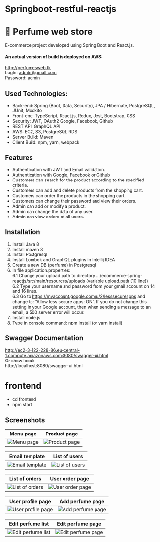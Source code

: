# Springboot-restful-reactjs
# :hibiscus: Perfume web store

E-commerce project developed using Spring Boot and React.js.<br>

#### An actual version of build is deployed on AWS:
http://perfumesweb.tk <br>
Login: admin@gmail.com <br> 
Password: admin

## Used Technologies:

* Back-end: Spring (Boot, Data, Security), JPA / Hibernate, PostgreSQL, JUnit, Mockito
* Front-end: TypeScript, React.js, Redux, Jest, Bootstrap, CSS
* Security: JWT, OAuth2 Google, Facebook, Github
* REST API, GraphQL API
* AWS: EC2, S3, PostgreSQL RDS
* Server Build: Maven
* Client Build: npm, yarn, webpack

## Features

* Authentication with JWT and Email validation.
* Authentication with Google, Facebook or Github
* Customers can search for the product according to the specified criteria.
* Customers can add and delete products from the shopping cart.
* Customers can order the products in the shopping cart.
* Customers can change their password and view their orders.
* Admin can add or modify a product.
* Admin can change the data of any user.
* Admin can view orders of all users.

## Installation

1. Install Java 8
2. Install maven 3
3. Install Postgresql
4. Install Lombok and GraphQL plugins in Intellij IDEA
5. Create a new DB (perfume) in Postgresql
6. In file application.properties: <br/>
   6.1 Change your upload path to directory .../ecommerce-spring-reactjs/src/main/resources/uploads (variable upload.path (10 line)) <br/>
   6.2 Type your username and password from your gmail account on 14 and 16 lines. <br/>
   6.3 Go to https://myaccount.google.com/u/2/lesssecureapps and change to: “Allow less secure apps: ON”.
   If you do not change this setting in your Google account, then when sending a message to an email, a 500 server error will occur. <br/>
7. Install node.js
8. Type in console command: npm install (or yarn install)

## Swagger Documentation

http://ec2-3-122-228-86.eu-central-1.compute.amazonaws.com:8080/swagger-ui.html <br/>
Or show local: <br/>
http://localhost:8080/swagger-ui.html
# frontend
* cd frontend
* npm start

## Screenshots

Menu page  |  Product page
:------------------------:|:-------------------------:
![Menu page](https://i.ibb.co/dcp56tb/menu.jpg)  |  ![Product page](https://i.ibb.co/1dBjdMy/product.jpg)

Email template  |  List of users
:------------------------:|:-------------------------:
![Email template](https://i.ibb.co/bmKTLPJ/email-template.jpg)  |  ![List of users](https://i.ibb.co/T88cFZt/all-users.jpg)

List of orders  |  User order page
:------------------------:|:-------------------------:
![List of orders](https://i.ibb.co/T88cFZt/all-users.jpg)  |  ![User order page](https://i.ibb.co/4f7F0hk/all-orders.jpg)

User profile page  |  Add perfume page
:------------------------:|:-------------------------:
![User profile page](https://i.ibb.co/KDF3FZX/user-page.jpg)  |  ![Add perfume page](https://i.ibb.co/KGKhJxR/add-perfume.jpg)

Edit perfume list  |  Edit perfume page
:------------------------:|:-------------------------:
![Edit perfume list](https://i.ibb.co/fkFSnFy/edit.jpg)  |  ![Edit perfume page](https://i.ibb.co/cTddspr/edit-perfume.jpg)
